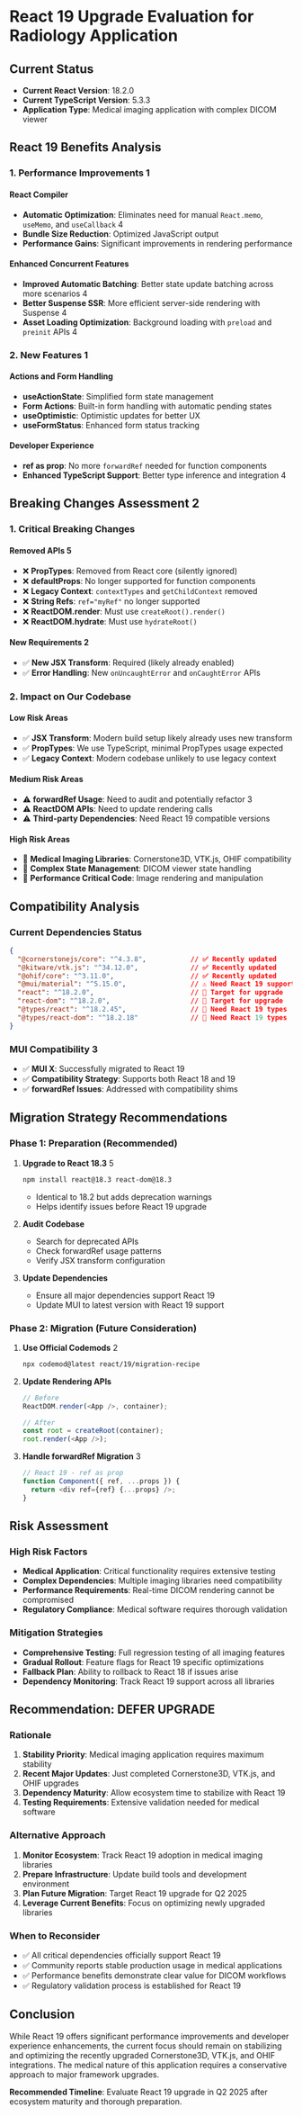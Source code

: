 # React 19 Upgrade Evaluation for Radiology Application

## Current Status
- **Current React Version**: 18.2.0
- **Current TypeScript Version**: 5.3.3
- **Application Type**: Medical imaging application with complex DICOM viewer

## React 19 Benefits Analysis

### 1. Performance Improvements <mcreference link="https://react.dev/blog/2024/12/05/react-19" index="1">1</mcreference>

#### React Compiler
- **Automatic Optimization**: Eliminates need for manual `React.memo`, `useMemo`, and `useCallback` <mcreference link="https://dev.to/manojspace/react-19-vs-react-18-performance-improvements-and-migration-guide-5h85" index="4">4</mcreference>
- **Bundle Size Reduction**: Optimized JavaScript output
- **Performance Gains**: Significant improvements in rendering performance

#### Enhanced Concurrent Features
- **Improved Automatic Batching**: Better state update batching across more scenarios <mcreference link="https://dev.to/manojspace/react-19-vs-react-18-performance-improvements-and-migration-guide-5h85" index="4">4</mcreference>
- **Better Suspense SSR**: More efficient server-side rendering with Suspense <mcreference link="https://dev.to/manojspace/react-19-vs-react-18-performance-improvements-and-migration-guide-5h85" index="4">4</mcreference>
- **Asset Loading Optimization**: Background loading with `preload` and `preinit` APIs <mcreference link="https://dev.to/manojspace/react-19-vs-react-18-performance-improvements-and-migration-guide-5h85" index="4">4</mcreference>

### 2. New Features <mcreference link="https://react.dev/blog/2024/12/05/react-19" index="1">1</mcreference>

#### Actions and Form Handling
- **useActionState**: Simplified form state management
- **Form Actions**: Built-in form handling with automatic pending states
- **useOptimistic**: Optimistic updates for better UX
- **useFormStatus**: Enhanced form status tracking

#### Developer Experience
- **ref as prop**: No more `forwardRef` needed for function components
- **Enhanced TypeScript Support**: Better type inference and integration <mcreference link="https://dev.to/manojspace/react-19-vs-react-18-performance-improvements-and-migration-guide-5h85" index="4">4</mcreference>

## Breaking Changes Assessment <mcreference link="https://react.dev/blog/2024/04/25/react-19-upgrade-guide" index="2">2</mcreference>

### 1. Critical Breaking Changes

#### Removed APIs <mcreference link="https://www.techiediaries.com/react-19-migration-guidance/" index="5">5</mcreference>
- ❌ **PropTypes**: Removed from React core (silently ignored)
- ❌ **defaultProps**: No longer supported for function components
- ❌ **Legacy Context**: `contextTypes` and `getChildContext` removed
- ❌ **String Refs**: `ref="myRef"` no longer supported
- ❌ **ReactDOM.render**: Must use `createRoot().render()`
- ❌ **ReactDOM.hydrate**: Must use `hydrateRoot()`

#### New Requirements <mcreference link="https://react.dev/blog/2024/04/25/react-19-upgrade-guide" index="2">2</mcreference>
- ✅ **New JSX Transform**: Required (likely already enabled)
- ✅ **Error Handling**: New `onUncaughtError` and `onCaughtError` APIs

### 2. Impact on Our Codebase

#### Low Risk Areas
- ✅ **JSX Transform**: Modern build setup likely already uses new transform
- ✅ **PropTypes**: We use TypeScript, minimal PropTypes usage expected
- ✅ **Legacy Context**: Modern codebase unlikely to use legacy context

#### Medium Risk Areas
- ⚠️ **forwardRef Usage**: Need to audit and potentially refactor <mcreference link="https://mui.com/blog/react-19-update/" index="3">3</mcreference>
- ⚠️ **ReactDOM APIs**: Need to update rendering calls
- ⚠️ **Third-party Dependencies**: Need React 19 compatible versions

#### High Risk Areas
- 🔴 **Medical Imaging Libraries**: Cornerstone3D, VTK.js, OHIF compatibility
- 🔴 **Complex State Management**: DICOM viewer state handling
- 🔴 **Performance Critical Code**: Image rendering and manipulation

## Compatibility Analysis

### Current Dependencies Status
```json
{
  "@cornerstonejs/core": "^4.3.8",           // ✅ Recently updated
  "@kitware/vtk.js": "^34.12.0",             // ✅ Recently updated  
  "@ohif/core": "^3.11.0",                   // ✅ Recently updated
  "@mui/material": "^5.15.0",                // ⚠️ Need React 19 support check
  "react": "^18.2.0",                        // 🔄 Target for upgrade
  "react-dom": "^18.2.0",                    // 🔄 Target for upgrade
  "@types/react": "^18.2.45",                // 🔄 Need React 19 types
  "@types/react-dom": "^18.2.18"             // 🔄 Need React 19 types
}
```

### MUI Compatibility <mcreference link="https://mui.com/blog/react-19-update/" index="3">3</mcreference>
- ✅ **MUI X**: Successfully migrated to React 19
- ✅ **Compatibility Strategy**: Supports both React 18 and 19
- ✅ **forwardRef Issues**: Addressed with compatibility shims

## Migration Strategy Recommendations

### Phase 1: Preparation (Recommended)
1. **Upgrade to React 18.3** <mcreference link="https://www.techiediaries.com/react-19-migration-guidance/" index="5">5</mcreference>
   ```bash
   npm install react@18.3 react-dom@18.3
   ```
   - Identical to 18.2 but adds deprecation warnings
   - Helps identify issues before React 19 upgrade

2. **Audit Codebase**
   - Search for deprecated APIs
   - Check forwardRef usage patterns
   - Verify JSX transform configuration

3. **Update Dependencies**
   - Ensure all major dependencies support React 19
   - Update MUI to latest version with React 19 support

### Phase 2: Migration (Future Consideration)
1. **Use Official Codemods** <mcreference link="https://react.dev/blog/2024/04/25/react-19-upgrade-guide" index="2">2</mcreference>
   ```bash
   npx codemod@latest react/19/migration-recipe
   ```

2. **Update Rendering APIs**
   ```javascript
   // Before
   ReactDOM.render(<App />, container);
   
   // After
   const root = createRoot(container);
   root.render(<App />);
   ```

3. **Handle forwardRef Migration** <mcreference link="https://mui.com/blog/react-19-update/" index="3">3</mcreference>
   ```javascript
   // React 19 - ref as prop
   function Component({ ref, ...props }) {
     return <div ref={ref} {...props} />;
   }
   ```

## Risk Assessment

### High Risk Factors
- **Medical Application**: Critical functionality requires extensive testing
- **Complex Dependencies**: Multiple imaging libraries need compatibility
- **Performance Requirements**: Real-time DICOM rendering cannot be compromised
- **Regulatory Compliance**: Medical software requires thorough validation

### Mitigation Strategies
- **Comprehensive Testing**: Full regression testing of all imaging features
- **Gradual Rollout**: Feature flags for React 19 specific optimizations
- **Fallback Plan**: Ability to rollback to React 18 if issues arise
- **Dependency Monitoring**: Track React 19 support across all libraries

## Recommendation: DEFER UPGRADE

### Rationale
1. **Stability Priority**: Medical imaging application requires maximum stability
2. **Recent Major Updates**: Just completed Cornerstone3D, VTK.js, and OHIF upgrades
3. **Dependency Maturity**: Allow ecosystem time to stabilize with React 19
4. **Testing Requirements**: Extensive validation needed for medical software

### Alternative Approach
1. **Monitor Ecosystem**: Track React 19 adoption in medical imaging libraries
2. **Prepare Infrastructure**: Update build tools and development environment
3. **Plan Future Migration**: Target React 19 upgrade for Q2 2025
4. **Leverage Current Benefits**: Focus on optimizing newly upgraded libraries

### When to Reconsider
- ✅ All critical dependencies officially support React 19
- ✅ Community reports stable production usage in medical applications
- ✅ Performance benefits demonstrate clear value for DICOM workflows
- ✅ Regulatory validation process is established for React 19

## Conclusion

While React 19 offers significant performance improvements and developer experience enhancements, the current focus should remain on stabilizing and optimizing the recently upgraded Cornerstone3D, VTK.js, and OHIF integrations. The medical nature of this application requires a conservative approach to major framework upgrades.

**Recommended Timeline**: Evaluate React 19 upgrade in Q2 2025 after ecosystem maturity and thorough preparation.